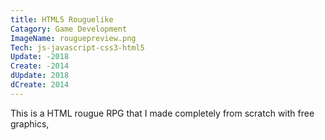 ```yaml
---
title: HTML5 Rouguelike
Catagory: Game Development
ImageName: rouguepreview.png
Tech: js-javascript-css3-html5
Update: -2018
Create: -2014
dUpdate: 2018
dCreate: 2014
---
```


This is a HTML rougue RPG that I made completely from scratch with free graphics, 

